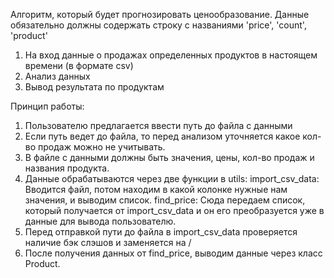 Алгоритм, который будет прогнозировать ценообразование.
Данные обязательно должны содержать строку с названиями 'price', 'count', 'product'

1) На вход данные о продажах определенных продуктов в настоящем времени (в формате csv)
2) Анализ данных
3) Вывод результата по продуктам

Принцип работы:

1) Пользователю предлагается ввести путь до файла с данными
2) Если путь ведет до файла, то перед анализом уточняется какое кол-во продаж можно не учитывать.
3) В файле с данными должны быть значения, цены, кол-во продаж и названия продукта.
4) Данные обрабатываются через две функции в utils:
        import_csv_data:
    Вводится файл, потом находим в какой колонке нужные нам значения, и выводим список.
        find_price:
    Сюда передаем список, который получается от import_csv_data и он его преобразуется уже в данные для вывода пользователю.
5) Перед отправкой пути до файла в import_csv_data проверяется наличие бэк слэшов и заменяется на /
6) После получения данных от find_price, выводим данные через класс Product.